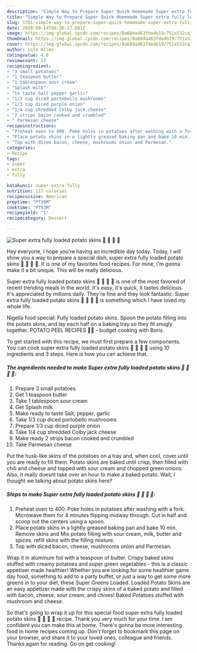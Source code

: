 ```yaml
---
description: "Simple Way to Prepare Super Quick Homemade Super extra fully loaded potato skins 🥓 🍄 🧀 🥔"
title: "Simple Way to Prepare Super Quick Homemade Super extra fully loaded potato skins 🥓 🍄 🧀 🥔"
slug: 1761-simple-way-to-prepare-super-quick-homemade-super-extra-fully-loaded-potato-skins
date: 2020-09-14T06:36:17.681Z
image: https://img-global.cpcdn.com/recipes/8a684a463fde4b19/751x532cq70/super-extra-fully-loaded-potato-skins-🥓-🍄-🧀-🥔-recipe-main-photo.jpg
thumbnail: https://img-global.cpcdn.com/recipes/8a684a463fde4b19/751x532cq70/super-extra-fully-loaded-potato-skins-🥓-🍄-🧀-🥔-recipe-main-photo.jpg
cover: https://img-global.cpcdn.com/recipes/8a684a463fde4b19/751x532cq70/super-extra-fully-loaded-potato-skins-🥓-🍄-🧀-🥔-recipe-main-photo.jpg
author: Lola Allen
ratingvalue: 4.6
reviewcount: 12
recipeingredient:
- "3 small potatoes"
- "1 teaspoon butter"
- "1 tablespoon sour cream"
- "Splash milk"
- "to taste Salt pepper garlic"
- "1/3 cup diced portobello mushrooms"
- "1/3 cup diced purple onion"
- "1/4 cup shredded Colby jack cheese"
- "2 strips bacon cooked and crumbled"
- " Parmesan cheese"
recipeinstructions:
- "Preheat oven to 400. Poke holes in potatoes after washing with a fork. Microwave them for 4 minutes flipping midway through. Cut in half and scoop out the centers using a spoon."
- "Place potato skins in a lightly greased baking pan and bake 10 min. Remove skins and Mix potato filling with sour cream, milk, butter and spices. refill skins with the filling mixture."
- "Top with diced bacon, cheese, mushrooms onion and Parmesan."
categories:
- Recipe
tags:
- super
- extra
- fully

katakunci: super extra fully 
nutrition: 117 calories
recipecuisine: American
preptime: "PT30M"
cooktime: "PT53M"
recipeyield: "1"
recipecategory: Dessert

---
```



![Super extra fully loaded potato skins 🥓 🍄 🧀 🥔](https://img-global.cpcdn.com/recipes/8a684a463fde4b19/751x532cq70/super-extra-fully-loaded-potato-skins-🥓-🍄-🧀-🥔-recipe-main-photo.jpg)

Hey everyone, I hope you're having an incredible day today. Today, I will show you a way to prepare a special dish, super extra fully loaded potato skins 🥓 🍄 🧀 🥔. It is one of my favorites food recipes. For mine, I'm gonna make it a bit unique. This will be really delicious.

Super extra fully loaded potato skins 🥓 🍄 🧀 🥔 is one of the most favored of recent trending meals in the world. It's easy, it's quick, it tastes delicious. It's appreciated by millions daily. They're fine and they look fantastic. Super extra fully loaded potato skins 🥓 🍄 🧀 🥔 is something which I have loved my whole life.

Nigella food special: Fully loaded potato skins. Spoon the potato filling into the potato skins, and lay each half on a baking tray so they fit snugly together. POTATO PEEL RECIPES 🥔🥔 - budget cooking with Boris.


To get started with this recipe, we must first prepare a few components. You can cook super extra fully loaded potato skins 🥓 🍄 🧀 🥔 using 10 ingredients and 3 steps. Here is how you can achieve that.

<!--inarticleads1-->

##### The ingredients needed to make Super extra fully loaded potato skins 🥓 🍄 🧀 🥔:

1. Prepare 3 small potatoes
1. Get 1 teaspoon butter
1. Take 1 tablespoon sour cream
1. Get Splash milk
1. Make ready to taste Salt, pepper, garlic
1. Take 1/3 cup diced portobello mushrooms
1. Prepare 1/3 cup diced purple onion
1. Take 1/4 cup shredded Colby jack cheese
1. Make ready 2 strips bacon cooked and crumbled
1. Take  Parmesan cheese


Put the husk-like skins of the potatoes on a tray and, when cool, cover until you are ready to fill them. Potato skins are baked until crisp, then filled with chili and cheese and topped with sour cream and chopped green onions. Also, it really doesnt take over an hour to make a baked potato. Wait, I thought we talking about potato skins here? 

<!--inarticleads2-->

##### Steps to make Super extra fully loaded potato skins 🥓 🍄 🧀 🥔:

1. Preheat oven to 400. Poke holes in potatoes after washing with a fork. Microwave them for 4 minutes flipping midway through. Cut in half and scoop out the centers using a spoon.
1. Place potato skins in a lightly greased baking pan and bake 10 min. Remove skins and Mix potato filling with sour cream, milk, butter and spices. refill skins with the filling mixture.
1. Top with diced bacon, cheese, mushrooms onion and Parmesan.


Wrap it in aluminum foil with a teaspoon of butter. Crispy baked skins stuffed with creamy potatoes and super green vegetables - this is a classic appetiser made healthier! Whether you are looking for some healthier game day food, something to add to a party buffet, or just a way to get some more greens in to your diet, these Super Greens Loaded. Loaded Potato Skins are an easy appetizer made with the crispy skins of a baked potato and filled with bacon, cheese, sour cream, and chives! Baked Potatoes stuffed with mushroom and cheese. 

So that's going to wrap it up for this special food super extra fully loaded potato skins 🥓 🍄 🧀 🥔 recipe. Thank you very much for your time. I am confident you can make this at home. There's gonna be more interesting food in home recipes coming up. Don't forget to bookmark this page on your browser, and share it to your loved ones, colleague and friends. Thanks again for reading. Go on get cooking!
